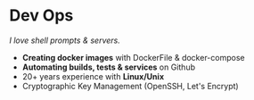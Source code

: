 # <i class="fa fa-server"></i> Dev Ops
_I love shell prompts & servers._ 

<ul class="fa-ul">
<li><i class="fab fa-li fa-docker"></i><strong>Creating docker images</strong> with DockerFile & docker-compose</li>
<li><i class="fab fa-li fa-github"></i><strong>Automating builds, tests & services</strong> on Github</li>
<li><i class="fab fa-li fa-linux"></i>20+ years experience with <strong>Linux/Unix</strong></li>
<li><i class="fa fa-li fa-key"></i>Cryptographic Key Management (OpenSSH, Let's Encrypt)</li>
</ul>
